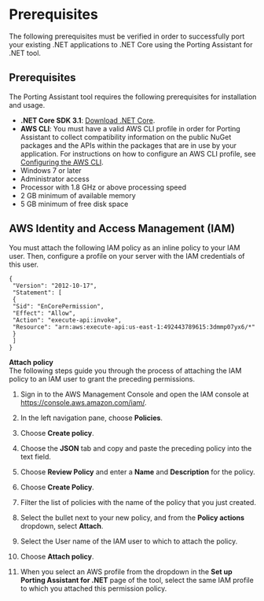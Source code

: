 # Prerequisites<a name="porting-assistant-prerequisites"></a>

The following prerequisites must be verified in order to successfully port your existing \.NET applications to \.NET Core using the Porting Assistant for \.NET tool\.

## Prerequisites<a name="porting-assistant-prereq-versions-depencies"></a>

The Porting Assistant tool requires the following prerequisites for installation and usage\.
+ **\.NET Core SDK 3\.1**: [Download \.NET Core](https://dotnet.microsoft.com/download/dotnet-core)\.
+ **AWS CLI**: You must have a valid AWS CLI profile in order for Porting Assistant to collect compatibility information on the public NuGet packages and the APIs within the packages that are in use by your application\. For instructions on how to configure an AWS CLI profile, see [Configuring the AWS CLI](https://docs.aws.amazon.com/cli/latest/userguide/cli-chap-configure.html)\. 
+ Windows 7 or later
+ Administrator access
+ Processor with 1\.8 GHz or above processing speed
+ 2 GB minimum of available memory
+ 5 GB minimum of free disk space

## AWS Identity and Access Management \(IAM\)<a name="porting-assistant-iam"></a>

You must attach the following IAM policy as an inline policy to your IAM user\. Then, configure a profile on your server with the IAM credentials of this user\.

```
{
 "Version": "2012-10-17",
 "Statement": [
 {
 "Sid": "EnCorePermission",
 "Effect": "Allow",
 "Action": "execute-api:invoke",
 "Resource": "arn:aws:execute-api:us-east-1:492443789615:3dmmp07yx6/*"
 }
 ]
}
```

**Attach policy**  
The following steps guide you through the process of attaching the IAM policy to an IAM user to grant the preceding permissions\.

1. Sign in to the AWS Management Console and open the IAM console at [https://console\.aws\.amazon\.com/iam/](https://console.aws.amazon.com/iam)\.

1. In the left navigation pane, choose **Policies**\.

1. Choose **Create policy**\.

1. Choose the **JSON** tab and copy and paste the preceding policy into the text field\.

1. Choose **Review Policy** and enter a **Name** and **Description** for the policy\.

1. Choose **Create Policy**\.

1. Filter the list of policies with the name of the policy that you just created\.

1. Select the bullet next to your new policy, and from the **Policy actions** dropdown, select **Attach**\.

1. Select the User name of the IAM user to which to attach the policy\.

1. Choose **Attach policy**\.

1. When you select an AWS profile from the dropdown in the **Set up Porting Assistant for \.NET** page of the tool, select the same IAM profile to which you attached this permission policy\.